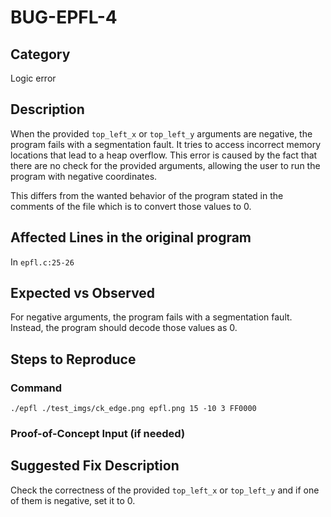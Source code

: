 # BUG-EPFL-4
## Category
Logic error
## Description
When the provided `top_left_x` or `top_left_y` arguments are negative, the program fails with a segmentation fault. It tries to access incorrect memory locations that lead to a heap overflow. This error is caused by the fact that there are no check for the provided arguments, allowing the user to run the program with negative coordinates.

This differs from the wanted behavior of the program stated in the comments of the file which is to convert those values to 0.

## Affected Lines in the original program
In `epfl.c:25-26`

## Expected vs Observed
For negative arguments, the program fails with a segmentation fault. Instead, the program should decode those values as 0.

## Steps to Reproduce

### Command

`./epfl ./test_imgs/ck_edge.png epfl.png 15 -10 3 FF0000`

### Proof-of-Concept Input (if needed)

## Suggested Fix Description
Check the correctness of the provided `top_left_x` or `top_left_y` and if one of them is negative, set it to 0.